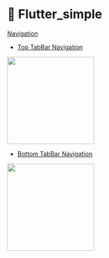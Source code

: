 # :rocket: Flutter_simple

[Navigation](https://github.com/Goolpe/flutter_simple/blob/master/lib/examples/navigation/navigation.dart)

 - [Top TabBar Navigation](https://github.com/Goolpe/flutter_simple/blob/master/lib/examples/navigation/navigationTopTabBar.dart)

 <img src="https://media.giphy.com/media/Zd5YVCgsqKowWhGdn9/giphy.gif" width="200" />

 - [Bottom TabBar Navigation](https://github.com/Goolpe/flutter_simple/blob/master/lib/examples/navigation/navigationBottomTabBar.dart)
 
 <img src="https://media.giphy.com/media/20KTI1fDfT6Z4422Vv/giphy.gif" width="200" />
